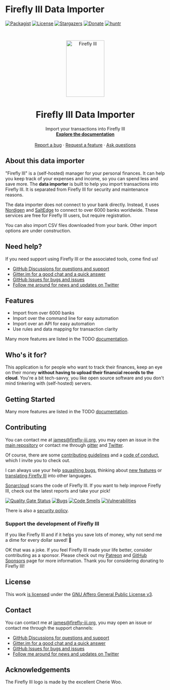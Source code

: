 # Firefly III Data Importer

[![Packagist][packagist-shield]][packagist-url]
[![License][license-shield]][license-url]
[![Stargazers][stars-shield]][stars-url]
[![Donate][donate-shield]][donate-url]
[![huntr][hack-shield]][hack-url]

<!-- PROJECT LOGO -->
<br />
<p align="center">
  <a href="https://firefly-iii.org/">
    <img src="https://raw.githubusercontent.com/firefly-iii/firefly-iii/develop/.github/assets/img/logo-small.png" alt="Firefly III" width="120" height="178">
  </a>
</p>
  <h1 align="center">Firefly III Data Importer</h1>

  <p align="center">
    Import your transactions into Firefly III
    <br />
    <a href="https://docs.firefly-iii.org/"><strong>Explore the documentation</strong></a>
    <br />
    <br />
    <a href="https://github.com/firefly-iii/firefly-iii/issues">Report a bug</a>
    ·
    <a href="https://github.com/firefly-iii/firefly-iii/issues">Request a feature</a>
    ·
    <a href="https://github.com/firefly-iii/firefly-iii/discussions">Ask questions</a>
  </p>


## About this data importer

"Firefly III" is a (self-hosted) manager for your personal finances. It can help you keep track of your expenses and income, so you can spend less and save more. The **data importer** is built to help you import transactions into Firefly III. It is separated from Firefly III for security and maintenance reasons.

The data importer does not connect to your bank directly. Instead, it uses [Nordigen](https://nordigen.com/en/coverage/) and [SaltEdge](https://www.saltedge.com/products/spectre/countries) to connect to over 6000 banks worldwide. These services are free for Firefly III users, but require registration.

You can also import CSV files downloaded from your bank. Other import options are under construction.

<!-- HELP TEXT -->
## Need help?

If you need support using Firefly III or the associated tools, come find us!

- [GitHub Discussions for questions and support](https://github.com/firefly-iii/firefly-iii/discussions/)
- [Gitter.im for a good chat and a quick answer](https://gitter.im/firefly-iii/firefly-iii)
- [GitHub Issues for bugs and issues](https://github.com/firefly-iii/firefly-iii/issues)
- [Follow me around for news and updates on Twitter](https://twitter.com/Firefly_iii)

<!-- END OF HELP TEXT -->

## Features

* Import from over 6000 banks
* Import over the command line for easy automation
* Import over an API for easy automation
* Use rules and data mapping for transaction clarity

Many more features are listed in the TODO [documentation](https://docs.firefly-iii.org/).

## Who's it for?

This application is for people who want to track their finances, keep an eye on their money **without having to upload their financial records to the cloud**. You're a bit tech-savvy, you like open source software and you don't mind tinkering with (self-hosted) servers.

## Getting Started

Many more features are listed in the TODO [documentation](https://docs.firefly-iii.org/).

## Contributing

You can contact me at [james@firefly-iii.org](mailto:james@firefly-iii.org), you may open an issue in the [main repository](https://github.com/firefly-iii/firefly-iii) or contact me through [gitter](https://gitter.im/firefly-iii/firefly-iii) and [Twitter](https://twitter.com/Firefly_III).

Of course, there are some [contributing guidelines](https://github.com/firefly-iii/data-importer/blob/main/.github/contributing.md) and a [code of conduct](https://github.com/firefly-iii/data-importer/blob/main/.github/code_of_conduct.md), which I invite you to check out.

I can always use your help [squashing bugs](https://docs.firefly-iii.org/support/contribute#bugs), thinking about [new features](https://docs.firefly-iii.org/support/contribute#feature-requests) or [translating Firefly III](https://docs.firefly-iii.org/support/contribute#translations) into other languages.

[Sonarcloud][sc-project-url] scans the code of Firefly III. If you want to help improve Firefly III, check out the latest reports and take your pick!

[![Quality Gate Status][sc-gate-shield]][sc-project-url] [![Bugs][sc-bugs-shield]][sc-project-url] [![Code Smells][sc-smells-shield]][sc-project-url] [![Vulnerabilities][sc-vuln-shield]][sc-project-url]

There is also a [security policy](https://github.com/firefly-iii/data-importer/security/policy).

### Support the development of Firefly III

If you like Firefly III and if it helps you save lots of money, why not send me a dime for every dollar saved! :tada:

OK that was a joke. If you feel Firefly III made your life better, consider contributing as a sponsor. Please check out my [Patreon](https://www.patreon.com/jc5) and [GitHub Sponsors](https://github.com/sponsors/JC5) page for more information. Thank you for considering donating to Firefly III!

## License

This work [is licensed](https://github.com/firefly-iii/data-importer/blob/main/LICENSE) under the [GNU Affero General Public License v3](https://www.gnu.org/licenses/agpl-3.0.html).

## Contact

You can contact me at [james@firefly-iii.org](mailto:james@firefly-iii.org), you may open an issue or contact me through the support channels:

- [GitHub Discussions for questions and support](https://github.com/firefly-iii/firefly-iii/discussions/)
- [Gitter.im for a good chat and a quick answer](https://gitter.im/firefly-iii/firefly-iii)
- [GitHub Issues for bugs and issues](https://github.com/firefly-iii/firefly-iii/issues)
- [Follow me around for news and updates on Twitter](https://twitter.com/Firefly_iii)

## Acknowledgements

The Firefly III logo is made by the excellent Cherie Woo.

[packagist-shield]: https://img.shields.io/packagist/v/firefly-iii/data-importer.svg?style=flat-square
[packagist-url]: https://packagist.org/packages/firefly-iii/data-importer
[license-shield]: https://img.shields.io/github/license/firefly-iii/data-importer.svg?style=flat-square
[license-url]: https://www.gnu.org/licenses/agpl-3.0.html
[stars-shield]: https://img.shields.io/github/stars/firefly-iii/data-importer.svg?style=flat-square
[stars-url]: https://github.com/firefly-iii/data-importer/stargazers
[donate-shield]: https://img.shields.io/badge/donate-%24%20%E2%82%AC-brightgreen?style=flat-square
[donate-url]: #support-the-development-of-firefly-iii
[hack-shield]: https://cdn.huntr.dev/huntr_security_badge_mono.svg
[hack-url]: https://huntr.dev/bounties/disclose

[sc-gate-shield]: https://sonarcloud.io/api/project_badges/measure?project=firefly-iii_data-importer&metric=alert_status
[sc-bugs-shield]: https://sonarcloud.io/api/project_badges/measure?project=firefly-iii_data-importer&metric=bugs
[sc-smells-shield]: https://sonarcloud.io/api/project_badges/measure?project=firefly-iii_data-importer&metric=code_smells
[sc-vuln-shield]: https://sonarcloud.io/api/project_badges/measure?project=firefly-iii_data-importer&metric=vulnerabilities
[sc-project-url]: https://sonarcloud.io/dashboard?id=firefly-iii_data-importer
